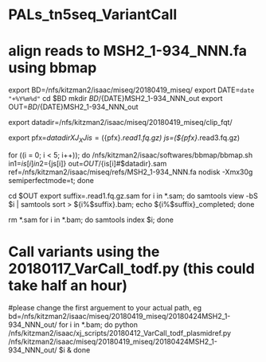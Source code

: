 # PALs_tn5seq_VariantCall

# align reads to  MSH2_1-934_NNN.fa using bbmap

export BD=/nfs/kitzman2/isaac/miseq/20180419_miseq/
export DATE=`date "+%Y%m%d"`
cd $BD
mkdir $BD/${DATE}MSH2_1-934_NNN_out
export OUT=$BD/${DATE}MSH2_1-934_NNN_out

export datadir=/nfs/kitzman2/isaac/miseq/20180419_miseq/clip_fqt/

export pfx=${datadir}XJ_XJ
is=(${pfx}*.read1.fq.gz)
js=(${pfx}*.read3.fq.gz)

for ((i = 0; i < 5; i++)); do /nfs/kitzman2/isaac/softwares/bbmap/bbmap.sh in1=${is[i]} in2=${js[i]} out=$OUT/${is[i]#$datadir}.sam ref=/nfs/kitzman2/isaac/miseq/refs/MSH2_1-934_NNN.fa nodisk -Xmx30g semiperfectmode=t; done


cd $OUT
export suffix=.read1.fq.gz.sam
for i in *.sam; do samtools view -bS $i | samtools sort > ${i%$suffix}.bam; echo ${i%$suffix}_completed; done

rm *.sam
for i in *.bam; do samtools index $i; done



# Call variants using the 20180117_VarCall_todf.py (this could take half an hour)

#please change the first arguement to your actual path, eg  bd=/nfs/kitzman2/isaac/miseq/20180419_miseq/20180424MSH2_1-934_NNN_out/
for i in *.bam; do python /nfs/kitzman2/isaac/xj_scripts/20180412_VarCall_todf_plasmidref.py /nfs/kitzman2/isaac/miseq/20180419_miseq/20180424MSH2_1-934_NNN_out/ $i &
done

